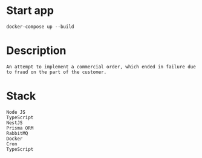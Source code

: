 # Start app
    docker-compose up --build
# Description
    An attempt to implement a commercial order, which ended in failure due to fraud on the part of the customer.
# Stack
    Node JS
    TypeScript
    NestJS
    Prisma ORM
    RabbitMQ
    Docker
    Cron
    TypeScript